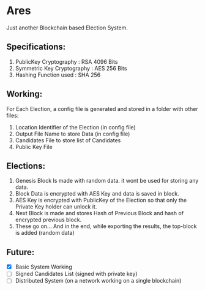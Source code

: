 # Ares

Just another Blockchain based Election System.

## Specifications:
1. PublicKey Cryptography     : RSA 4096 Bits
2. Symmetric Key Cryptography : AES 256 Bits
3. Hashing Function used      : SHA 256

## Working:
For Each Election, a config file is generated and stored in a folder with other files:
1. Location Identifier of the Election  (in config file)
2. Output File Name to store Data       (in config file)
3. Candidates File to store list of Candidates
4. Public Key File                

## Elections:
1. Genesis Block Is made with random data. it wont be used for storing any data.
2. Block Data is encrypted with AES Key and data is saved in block.
3. AES Key is encrypted with PublicKey of the Election so that only the Private Key holder can unlock it.
4. Next Block is made and stores Hash of Previous Block and hash of encrypted previous block.
5. These go on... And in the end, while exporting the results, the top-block is added (random data)

## Future:
- [x] Basic System Working
- [ ] Signed Candidates List (signed with private key)
- [ ] Distributed System     (on a network working on a single blockchain)